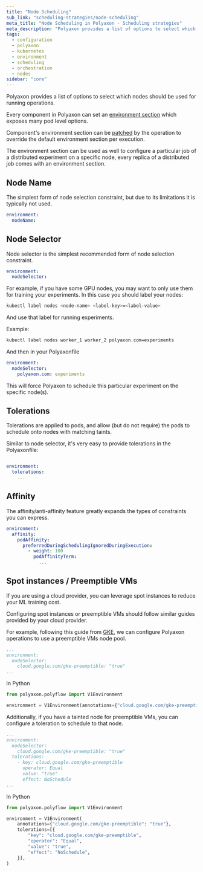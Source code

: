 ```yaml
---
title: "Node Scheduling"
sub_link: "scheduling-strategies/node-scheduling"
meta_title: "Node Scheduling in Polyaxon - Scheduling strategies"
meta_description: "Polyaxon provides a list of options to select which nodes should be used for a specific operations."
tags:
  - configuration
  - polyaxon
  - kubernetes
  - environment
  - scheduling
  - orchestration
  - nodes
sidebar: "core"
---
```


Polyaxon provides a list of options to select which nodes should be used for running operations.

Every component in Polyaxon can set an [environment section](/docs/core/specification/environment/)
which exposes many pod level options.

Component's environment section can be [patched](/docs/core/specification/operation/#runPatch)
by the operation to override the default environment section per execution.

The environment section can be used as well to configure a particular job of a distributed experiment on a specific node,
every replica of a distributed job comes with an environment section.

## Node Name

The simplest form of node selection constraint, but due to its limitations it is typically not used.

```yaml
environment:
  nodeName:
```

## Node Selector

Node selector is the simplest recommended form of node selection constraint.

```yaml
environment:
  nodeSelector:
```

For example, if you have some GPU nodes, you may want to only use them for training your experiments.
In this case you should label your nodes:

```bash
kubectl label nodes <node-name> <label-key>=<label-value>
```

And use that label for running experiments.

Example:

```bash
kubectl label nodes worker_1 worker_2 polyaxon.com=experiments
```

And then in your Polyaxonfile

```yaml
environment:
  nodeSelector:
    polyaxon.com: experiments
```

This will force Polyaxon to schedule this particular experiment on the specific node(s).

## Tolerations

Tolerations are applied to pods, and allow (but do not require) the pods to schedule onto nodes with matching taints.

Similar to node selector, it's very easy to provide tolerations in the Polyaxonfile:


```yaml

environment:
  tolerations:
    ...
```

## Affinity

The affinity/anti-affinity feature greatly expands the types of constraints you can express.

```yaml
environment:
  affinity:
    podAffinity:
      preferredDuringSchedulingIgnoredDuringExecution:
        - weight: 100
          podAffinityTerm:
            ...
```

## Spot instances / Preemptible VMs

If you are using a cloud provider, you can leverage spot instances to reduce your ML training cost.

Configuring spot instances or preemptible VMs should follow similar guides provided by your cloud provider.

For example, following this guide from [GKE](https://cloud.google.com/kubernetes-engine/docs/how-to/preemptible-vms),
we can configure Polyaxon operations to use a preemptible VMs node pool.

```yaml
...
environment:
  nodeSelector:
    cloud.google.com/gke-preemptible: "true"
...
```

In Python

```python
from polyaxon.polyflow import V1Environment

environment = V1Environment(annotations={"cloud.google.com/gke-preemptible": "true"})
```

Additionally, if you have a tainted node for preemptible VMs, you can configure a toleration to schedule to that node.

```yaml
...
environment:
  nodeSelector:
    cloud.google.com/gke-preemptible: "true"
  tolerations:
    - key: cloud.google.com/gke-preemptible
      operator: Equal
      value: "true"
      effect: NoSchedule
...
```
In Python

```python
from polyaxon.polyflow import V1Environment

environment = V1Environment(
    annotations={"cloud.google.com/gke-preemptible": "true"},
    tolerations=[{
        "key": "cloud.google.com/gke-preemptible",
        "operator": "Equal",
        "value": "true",
        "effect": "NoSchedule",
    }],
)
```
